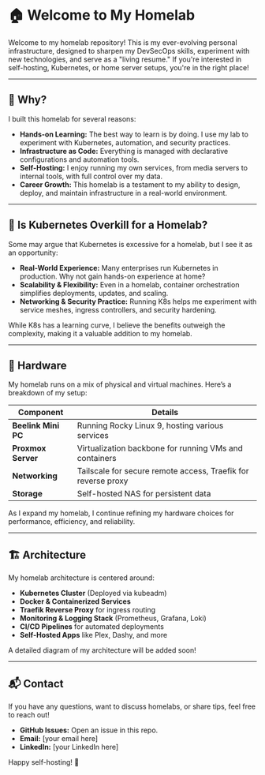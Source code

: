 # 🏠 Welcome to My Homelab

Welcome to my homelab repository! This is my ever-evolving personal infrastructure, designed to sharpen my DevSecOps skills, experiment with new technologies, and serve as a "living resume." If you're interested in self-hosting, Kubernetes, or home server setups, you're in the right place!

---

## 🤔 Why?

I built this homelab for several reasons:
- **Hands-on Learning:** The best way to learn is by doing. I use my lab to experiment with Kubernetes, automation, and security practices.
- **Infrastructure as Code:** Everything is managed with declarative configurations and automation tools.
- **Self-Hosting:** I enjoy running my own services, from media servers to internal tools, with full control over my data.
- **Career Growth:** This homelab is a testament to my ability to design, deploy, and maintain infrastructure in a real-world environment.

---

## 🚀 Is Kubernetes Overkill for a Homelab?

Some may argue that Kubernetes is excessive for a homelab, but I see it as an opportunity:
- **Real-World Experience:** Many enterprises run Kubernetes in production. Why not gain hands-on experience at home?
- **Scalability & Flexibility:** Even in a homelab, container orchestration simplifies deployments, updates, and scaling.
- **Networking & Security Practice:** Running K8s helps me experiment with service meshes, ingress controllers, and security hardening.

While K8s has a learning curve, I believe the benefits outweigh the complexity, making it a valuable addition to my homelab.

---

## 🔧 Hardware

My homelab runs on a mix of physical and virtual machines. Here’s a breakdown of my setup:

| Component | Details |
|-----------|---------|
| **Beelink Mini PC** | Running Rocky Linux 9, hosting various services |
| **Proxmox Server** | Virtualization backbone for running VMs and containers |
| **Networking** | Tailscale for secure remote access, Traefik for reverse proxy |
| **Storage** | Self-hosted NAS for persistent data |

As I expand my homelab, I continue refining my hardware choices for performance, efficiency, and reliability.

---

## 🏗️ Architecture

My homelab architecture is centered around:
- **Kubernetes Cluster** (Deployed via kubeadm)
- **Docker & Containerized Services**
- **Traefik Reverse Proxy** for ingress routing
- **Monitoring & Logging Stack** (Prometheus, Grafana, Loki)
- **CI/CD Pipelines** for automated deployments
- **Self-Hosted Apps** like Plex, Dashy, and more

A detailed diagram of my architecture will be added soon!

---

## 📬 Contact

If you have any questions, want to discuss homelabs, or share tips, feel free to reach out!

- **GitHub Issues:** Open an issue in this repo.
- **Email:** [your email here]
- **LinkedIn:** [your LinkedIn here]

Happy self-hosting! 🚀

